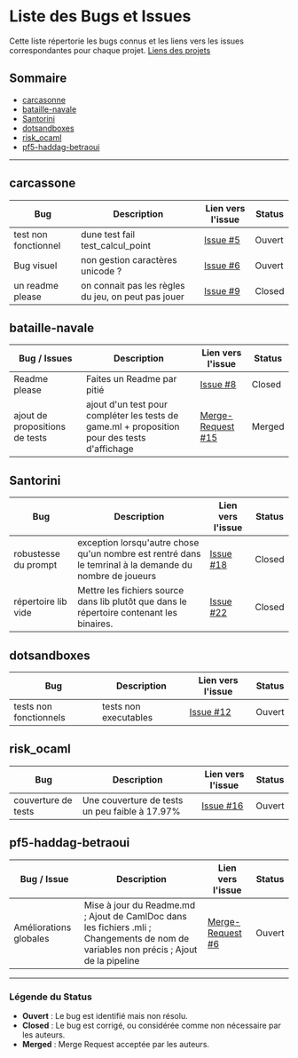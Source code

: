 # Liste des Bugs et Issues

Cette liste répertorie les bugs connus et les liens vers les issues correspondantes pour chaque projet.
[Liens des projets](https://moule.informatique.univ-paris-diderot.fr/scherer/PF5-2024-2025)

## Sommaire
- [carcasonne](#carcasonne)
- [bataille-navale](#bataille-navale)
- [Santorini](#Santorini)
- [dotsandboxes](#dotsandboxes)
- [risk_ocaml](#risk_ocaml)
- [pf5-haddag-betraoui](#pf5-haddag-betraoui)

---

## carcassone

| **Bug**              | **Description**                                     | **Lien vers l'issue**                                                                       | **Status** |
|----------------------|-----------------------------------------------------|---------------------------------------------------------------------------------------------|------------|
| test non fonctionnel | dune test fail test_calcul_point                    | [Issue #5](https://moule.informatique.univ-paris-diderot.fr/aitalibr/carcassone/-/issues/5) | Ouvert     |
| Bug visuel           | non gestion caractères unicode ?                    | [Issue #6](https://moule.informatique.univ-paris-diderot.fr/aitalibr/carcassone/-/issues/6) | Ouvert     |
| un readme please     | on connait pas les règles du jeu, on peut pas jouer | [Issue #9](https://moule.informatique.univ-paris-diderot.fr/aitalibr/carcassone/-/issues/9) | Closed     |


## bataille-navale

| **Bug** **/** **Issues**       | **Description**                                                                              | **Lien vers l'issue**                                                                                             | **Status** |
|--------------------------------|----------------------------------------------------------------------------------------------|-------------------------------------------------------------------------------------------------------------------|------------|
| Readme please                  | Faites un Readme par pitié                                                                   | [Issue #8](https://moule.informatique.univ-paris-diderot.fr/aouini/bataille-navalle/-/issues/8)                   | Closed     |
| ajout de propositions de tests | ajout d'un test pour compléter les tests de game.ml + proposition pour des tests d'affichage | [Merge-Request #15](https://moule.informatique.univ-paris-diderot.fr/aouini/bataille-navalle/-/merge_requests/15) | Merged     |

## Santorini

| **Bug**              | **Description**                                                                                         | **Lien vers l'issue**                                                                      | **Status** |
|----------------------|---------------------------------------------------------------------------------------------------------|--------------------------------------------------------------------------------------------|------------|
| robustesse du prompt | exception lorsqu'autre chose qu'un nombre est rentré dans le temrinal à la demande du nombre de joueurs | [Issue #18](https://moule.informatique.univ-paris-diderot.fr/beales/santorini/-/issues/18) | Closed     |
| répertoire lib vide  | Mettre les fichiers source dans lib plutôt que dans le répertoire contenant les binaires.                                                                            | [Issue #22](https://moule.informatique.univ-paris-diderot.fr/beales/santorini/-/issues/22) | Closed     |

## dotsandboxes

| **Bug**                | **Description**                                                                           | **Lien vers l'issue**                                                                      | **Status** |
|------------------------|-------------------------------------------------------------------------------------------|--------------------------------------------------------------------------------------------|------------|
| tests non fonctionnels | tests non executables                                                                     | [Issue #12](https://moule.informatique.univ-paris-diderot.fr/salmona/dotsandboxes/-/issues/12) | Ouvert     |

## risk_ocaml

| **Bug**             | **Description**                                | **Lien vers l'issue**                                                                         | **Status** |
|---------------------|------------------------------------------------|-----------------------------------------------------------------------------------------------|------------|
| couverture de tests | Une couverture de tests un peu faible à 17.97% | [Issue #16](https://moule.informatique.univ-paris-diderot.fr/coulombe/risk_ocaml/-/issues/16) | Ouvert     |

## pf5-haddag-betraoui

| **Bug** / **Issue**    | **Description**                                                                                                                        | **Lien vers l'issue**                                                                                      | **Status** |
|------------------------|----------------------------------------------------------------------------------------------------------------------------------------|------------------------------------------------------------------------------------------------------------|------------|
| Améliorations globales | Mise à jour du Readme.md ; Ajout de CamlDoc dans les fichiers .mli ; Changements de nom de variables non précis ; Ajout de la pipeline | [Merge-Request #6](https://moule.informatique.univ-paris-diderot.fr/haddag/pf5-project/-/merge_requests/6) | Ouvert     |

---

### Légende du Status
- **Ouvert** : Le bug est identifié mais non résolu.
- **Closed** : Le bug est corrigé, ou considérée comme non nécessaire par les auteurs.
- **Merged** : Merge Request acceptée par les auteurs.

